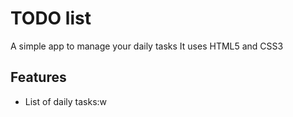 # TODO list
A simple app to manage your daily tasks
It uses HTML5 and CSS3
## Features
* List of daily tasks:w
